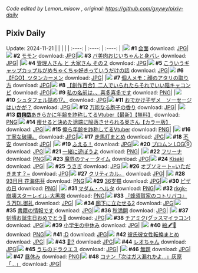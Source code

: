 *Code edited by Lemon_miaow , original: https://github.com/gxywy/pixiv-daily*
## Pixiv Daily 
Update: 2024-11-21
|      |      |      |
| :----: | :----: | :----: |
|![](https://pximg.lemonmiaow.xyz/c/240x480/img-master/img/2024/11/20/00/00/23/124457097_p0_master1200.jpg) **#1** [会面](https://www.pixiv.net/artworks/124457097) download: [JPG](https://pximg.lemonmiaow.xyz/img-original/img/2024/11/20/00/00/23/124457097_p0.jpg)|![](https://pximg.lemonmiaow.xyz/c/240x480/img-master/img/2024/11/19/00/00/27/124429981_p0_master1200.jpg) **#2** [モモン](https://www.pixiv.net/artworks/124429981) download: [JPG](https://pximg.lemonmiaow.xyz/img-original/img/2024/11/19/00/00/27/124429981_p0.jpg)|![](https://pximg.lemonmiaow.xyz/c/240x480/img-master/img/2024/11/19/00/00/25/124429978_p0_master1200.jpg) **#3** [バ美肉おじいちゃんと身バレ](https://www.pixiv.net/artworks/124429978) download: [JPG](https://pximg.lemonmiaow.xyz/img-original/img/2024/11/19/00/00/25/124429978_p0.jpg)|
|![](https://pximg.lemonmiaow.xyz/c/240x480/img-master/img/2024/11/19/13/19/39/124441986_p0_master1200.jpg) **#4** [管理人さん と 大家さん その２](https://www.pixiv.net/artworks/124441986) download: [JPG](https://pximg.lemonmiaow.xyz/img-original/img/2024/11/19/13/19/39/124441986_p0.jpg)|![](https://pximg.lemonmiaow.xyz/c/240x480/img-master/img/2024/11/20/00/23/02/124458174_p0_master1200.jpg) **#5** [こういうギャップカップルがめちゃくちゃ好きっていうだけの話](https://www.pixiv.net/artworks/124458174) download: [JPG](https://pximg.lemonmiaow.xyz/img-original/img/2024/11/20/00/23/02/124458174_p0.jpg)|![](https://pximg.lemonmiaow.xyz/c/240x480/img-master/img/2024/11/19/09/00/36/124438282_p0_master1200.jpg) **#6** [【FGO】ツタンカーメン](https://www.pixiv.net/artworks/124438282) download: [JPG](https://pximg.lemonmiaow.xyz/img-original/img/2024/11/19/09/00/36/124438282_p0.jpg)|
|![](https://pximg.lemonmiaow.xyz/c/240x480/img-master/img/2024/11/19/09/22/12/124438524_p0_master1200.jpg) **#7** [個人メモ：顔のアタリの取り方](https://www.pixiv.net/artworks/124438524) download: [JPG](https://pximg.lemonmiaow.xyz/img-original/img/2024/11/19/09/22/12/124438524_p0.jpg)|![](https://pximg.lemonmiaow.xyz/c/240x480/img-master/img/2024/11/19/20/07/21/124449774_p0_master1200.jpg) **#8** [【創作百合】二人でいられたらそれでいい陰キャコンビ](https://www.pixiv.net/artworks/124449774) download: [JPG](https://pximg.lemonmiaow.xyz/img-original/img/2024/11/19/20/07/21/124449774_p0.jpg)|![](https://pximg.lemonmiaow.xyz/c/240x480/img-master/img/2024/11/19/00/03/07/124430246_p0_master1200.jpg) **#9** [私の名前は、、喜多喜多です](https://www.pixiv.net/artworks/124430246) download: [PNG](https://pximg.lemonmiaow.xyz/img-original/img/2024/11/19/00/03/07/124430246_p0.png)|
|![](https://pximg.lemonmiaow.xyz/c/240x480/img-master/img/2024/11/20/09/54/35/124466110_p0_master1200.jpg) **#10** [シュタフェル詰め17。](https://www.pixiv.net/artworks/124466110) download: [JPG](https://pximg.lemonmiaow.xyz/img-original/img/2024/11/20/09/54/35/124466110_p0.jpg)|![](https://pximg.lemonmiaow.xyz/c/240x480/img-master/img/2024/11/20/01/37/09/124460079_p0_master1200.jpg) **#11** [おでかけ子ザメ　ソーセージはいかが？](https://www.pixiv.net/artworks/124460079) download: [JPG](https://pximg.lemonmiaow.xyz/img-original/img/2024/11/20/01/37/09/124460079_p0.jpg)|![](https://pximg.lemonmiaow.xyz/c/240x480/img-master/img/2024/11/19/00/00/24/124429973_p0_master1200.jpg) **#12** [万能なる胞子の香り](https://www.pixiv.net/artworks/124429973) download: [JPG](https://pximg.lemonmiaow.xyz/img-original/img/2024/11/19/00/00/24/124429973_p0.jpg)|
|![](https://pximg.lemonmiaow.xyz/c/240x480/img-master/img/2024/11/19/20/06/38/124449750_p0_master1200.jpg) **#13** [🅽🅴🆆あきらかに年齢を詐称してるVtuber【最新】【無料】](https://www.pixiv.net/artworks/124449750) download: [PNG](https://pximg.lemonmiaow.xyz/img-original/img/2024/11/19/20/06/38/124449750_p0.png)|![](https://pximg.lemonmiaow.xyz/c/240x480/img-master/img/2024/11/19/00/00/25/124429977_p0_master1200.jpg) **#14** [痩せると決めた途端に陥落させられる奥さん【カラー版】](https://www.pixiv.net/artworks/124429977) download: [JPG](https://pximg.lemonmiaow.xyz/img-original/img/2024/11/19/00/00/25/124429977_p0.jpg)|![](https://pximg.lemonmiaow.xyz/c/240x480/img-master/img/2024/11/20/20/21/34/124477478_p0_master1200.jpg) **#15** [俺ら年齢を詐称してるVtuber](https://www.pixiv.net/artworks/124477478) download: [PNG](https://pximg.lemonmiaow.xyz/img-original/img/2024/11/20/20/21/34/124477478_p0.png)|
|![](https://pximg.lemonmiaow.xyz/c/240x480/img-master/img/2024/11/20/12/42/11/124466574_p0_master1200.jpg) **#16** [丁寧な破壊。](https://www.pixiv.net/artworks/124466574) download: [JPG](https://pximg.lemonmiaow.xyz/img-original/img/2024/11/20/12/42/11/124466574_p0.jpg)|![](https://pximg.lemonmiaow.xyz/c/240x480/img-master/img/2024/11/20/13/40/35/124469365_p0_master1200.jpg) **#17** [走馬灯まとめ](https://www.pixiv.net/artworks/124469365) download: [JPG](https://pximg.lemonmiaow.xyz/img-original/img/2024/11/20/13/40/35/124469365_p0.jpg)|![](https://pximg.lemonmiaow.xyz/c/240x480/img-master/img/2024/11/20/22/13/37/124481127_p0_master1200.jpg) **#18** [不安](https://www.pixiv.net/artworks/124481127) download: [JPG](https://pximg.lemonmiaow.xyz/img-original/img/2024/11/20/22/13/37/124481127_p0.jpg)|
|![](https://pximg.lemonmiaow.xyz/c/240x480/img-master/img/2024/11/19/02/08/18/124433488_p0_master1200.jpg) **#19** [ふえる！](https://www.pixiv.net/artworks/124433488) download: [JPG](https://pximg.lemonmiaow.xyz/img-original/img/2024/11/19/02/08/18/124433488_p0.jpg)|![](https://pximg.lemonmiaow.xyz/c/240x480/img-master/img/2024/11/20/05/15/30/124462798_p0_master1200.jpg) **#20** [プロムン LOG➈](https://www.pixiv.net/artworks/124462798) download: [JPG](https://pximg.lemonmiaow.xyz/img-original/img/2024/11/20/05/15/30/124462798_p0.jpg)|![](https://pximg.lemonmiaow.xyz/c/240x480/img-master/img/2024/11/19/00/24/13/124431045_p0_master1200.jpg) **#21** [一緒に遊ぼうよ](https://www.pixiv.net/artworks/124431045) download: [PNG](https://pximg.lemonmiaow.xyz/img-original/img/2024/11/19/00/24/13/124431045_p0.png)|
|![](https://pximg.lemonmiaow.xyz/c/240x480/img-master/img/2024/11/20/00/08/46/124457687_p0_master1200.jpg) **#22** [フリーナ](https://www.pixiv.net/artworks/124457687) download: [PNG](https://pximg.lemonmiaow.xyz/img-original/img/2024/11/20/00/08/46/124457687_p0.png)|![](https://pximg.lemonmiaow.xyz/c/240x480/img-master/img/2024/11/19/19/22/34/124448552_p0_master1200.jpg) **#23** [魔界のティータイム](https://www.pixiv.net/artworks/124448552) download: [JPG](https://pximg.lemonmiaow.xyz/img-original/img/2024/11/19/19/22/34/124448552_p0.jpg)|![](https://pximg.lemonmiaow.xyz/c/240x480/img-master/img/2024/11/19/15/09/47/124443560_p0_master1200.jpg) **#24** [Kisaki](https://www.pixiv.net/artworks/124443560) download: [JPG](https://pximg.lemonmiaow.xyz/img-original/img/2024/11/19/15/09/47/124443560_p0.jpg)|
|![](https://pximg.lemonmiaow.xyz/c/240x480/img-master/img/2024/11/19/00/00/32/124430002_p0_master1200.jpg) **#25** [うさぎ](https://www.pixiv.net/artworks/124430002) download: [JPG](https://pximg.lemonmiaow.xyz/img-original/img/2024/11/19/00/00/32/124430002_p0.jpg)|![](https://pximg.lemonmiaow.xyz/c/240x480/img-master/img/2024/11/19/18/04/46/124446662_p0_master1200.jpg) **#26** [オブソミート~いただきます？~](https://www.pixiv.net/artworks/124446662) download: [JPG](https://pximg.lemonmiaow.xyz/img-original/img/2024/11/19/18/04/46/124446662_p0.jpg)|![](https://pximg.lemonmiaow.xyz/c/240x480/img-master/img/2024/11/20/00/48/07/124455957_p0_master1200.jpg) **#27** [クリティカル。](https://www.pixiv.net/artworks/124455957) download: [JPG](https://pximg.lemonmiaow.xyz/img-original/img/2024/11/20/00/48/07/124455957_p0.jpg)|
|![](https://pximg.lemonmiaow.xyz/c/240x480/img-master/img/2024/11/19/21/42/41/124452630_p0_master1200.jpg) **#28** [93日目 花海佑芽](https://www.pixiv.net/artworks/124452630) download: [PNG](https://pximg.lemonmiaow.xyz/img-original/img/2024/11/19/21/42/41/124452630_p0.png)|![](https://pximg.lemonmiaow.xyz/c/240x480/img-master/img/2024/11/19/12/56/55/124441616_p0_master1200.jpg) **#29** [36岁猫](https://www.pixiv.net/artworks/124441616) download: [JPG](https://pximg.lemonmiaow.xyz/img-original/img/2024/11/19/12/56/55/124441616_p0.jpg)|![](https://pximg.lemonmiaow.xyz/c/240x480/img-master/img/2024/11/20/16/42/04/124471971_p0_master1200.jpg) **#30** [ピザの日](https://www.pixiv.net/artworks/124471971) download: [PNG](https://pximg.lemonmiaow.xyz/img-original/img/2024/11/20/16/42/04/124471971_p0.png)|
|![](https://pximg.lemonmiaow.xyz/c/240x480/img-master/img/2024/11/19/19/36/56/124448919_p0_master1200.jpg) **#31** [マダム・ヘルタ](https://www.pixiv.net/artworks/124448919) download: [PNG](https://pximg.lemonmiaow.xyz/img-original/img/2024/11/19/19/36/56/124448919_p0.png)|![](https://pximg.lemonmiaow.xyz/c/240x480/img-master/img/2024/11/19/15/29/47/124443801_p0_master1200.jpg) **#32** [rkgk-崩壊スターレイル-大黑塔](https://www.pixiv.net/artworks/124443801) download: [PNG](https://pximg.lemonmiaow.xyz/img-original/img/2024/11/19/15/29/47/124443801_p0.png)|![](https://pximg.lemonmiaow.xyz/c/240x480/img-master/img/2024/11/19/21/52/01/124452909_p0_master1200.jpg) **#33** [『蜂須賀家のコトリバコ』５万DL御礼](https://www.pixiv.net/artworks/124452909) download: [JPG](https://pximg.lemonmiaow.xyz/img-original/img/2024/11/19/21/52/01/124452909_p0.jpg)|
|![](https://pximg.lemonmiaow.xyz/c/240x480/img-master/img/2024/11/19/00/30/02/124431209_p0_master1200.jpg) **#34** [廊下に立たせる2](https://www.pixiv.net/artworks/124431209) download: [JPG](https://pximg.lemonmiaow.xyz/img-original/img/2024/11/19/00/30/02/124431209_p0.jpg)|![](https://pximg.lemonmiaow.xyz/c/240x480/img-master/img/2024/11/20/00/57/23/124459139_p0_master1200.jpg) **#35** [書籍の情報です](https://www.pixiv.net/artworks/124459139) download: [JPG](https://pximg.lemonmiaow.xyz/img-original/img/2024/11/20/00/57/23/124459139_p0.jpg)|![](https://pximg.lemonmiaow.xyz/c/240x480/img-master/img/2024/11/19/20/12/12/124449899_p0_master1200.jpg) **#36** [秋満開](https://www.pixiv.net/artworks/124449899) download: [JPG](https://pximg.lemonmiaow.xyz/img-original/img/2024/11/19/20/12/12/124449899_p0.jpg)|
|![](https://pximg.lemonmiaow.xyz/c/240x480/img-master/img/2024/11/20/11/43/38/124467521_p0_master1200.jpg) **#37** [刻晴お誕生日おめでとう🎂](https://www.pixiv.net/artworks/124467521) download: [JPG](https://pximg.lemonmiaow.xyz/img-original/img/2024/11/20/11/43/38/124467521_p0.jpg)|![](https://pximg.lemonmiaow.xyz/c/240x480/img-master/img/2024/11/20/22/32/40/124481715_p0_master1200.jpg) **#38** [チアミク(グッスマイラコン)](https://www.pixiv.net/artworks/124481715) download: [JPG](https://pximg.lemonmiaow.xyz/img-original/img/2024/11/20/22/32/40/124481715_p0.jpg)|![](https://pximg.lemonmiaow.xyz/c/240x480/img-master/img/2024/11/19/19/30/42/124448764_p0_master1200.jpg) **#39** [小学生の中休み](https://www.pixiv.net/artworks/124448764) download: [JPG](https://pximg.lemonmiaow.xyz/img-original/img/2024/11/19/19/30/42/124448764_p0.jpg)|
|![](https://pximg.lemonmiaow.xyz/c/240x480/img-master/img/2024/11/19/23/35/30/124456248_p0_master1200.jpg) **#40** [絵🖋🥤](https://www.pixiv.net/artworks/124456248) download: [PNG](https://pximg.lemonmiaow.xyz/img-original/img/2024/11/19/23/35/30/124456248_p0.png)|![](https://pximg.lemonmiaow.xyz/c/240x480/img-master/img/2024/11/20/13/00/45/124468808_p0_master1200.jpg) **#41** [:D](https://www.pixiv.net/artworks/124468808) download: [JPG](https://pximg.lemonmiaow.xyz/img-original/img/2024/11/20/13/00/45/124468808_p0.jpg)|![](https://pximg.lemonmiaow.xyz/c/240x480/img-master/img/2024/11/20/16/44/10/124472008_p0_master1200.jpg) **#42** [彼氏彼女性転換まとめ](https://www.pixiv.net/artworks/124472008) download: [JPG](https://pximg.lemonmiaow.xyz/img-original/img/2024/11/20/16/44/10/124472008_p0.jpg)|
|![](https://pximg.lemonmiaow.xyz/c/240x480/img-master/img/2024/11/19/18/17/10/124446939_p0_master1200.jpg) **#43** [👀⁉️](https://www.pixiv.net/artworks/124446939) download: [JPG](https://pximg.lemonmiaow.xyz/img-original/img/2024/11/19/18/17/10/124446939_p0.jpg)|![](https://pximg.lemonmiaow.xyz/c/240x480/img-master/img/2024/11/20/00/00/07/124457032_p0_master1200.jpg) **#44** [レオちゃん](https://www.pixiv.net/artworks/124457032) download: [JPG](https://pximg.lemonmiaow.xyz/img-original/img/2024/11/20/00/00/07/124457032_p0.jpg)|![](https://pximg.lemonmiaow.xyz/c/240x480/img-master/img/2024/11/20/18/21/02/124474240_p0_master1200.jpg) **#45** [うちのドラクエ３](https://www.pixiv.net/artworks/124474240) download: [JPG](https://pximg.lemonmiaow.xyz/img-original/img/2024/11/20/18/21/02/124474240_p0.jpg)|
|![](https://pximg.lemonmiaow.xyz/c/240x480/img-master/img/2024/11/19/04/13/49/124435092_p0_master1200.jpg) **#46** [無題](https://www.pixiv.net/artworks/124435092) download: [JPG](https://pximg.lemonmiaow.xyz/img-original/img/2024/11/19/04/13/49/124435092_p0.jpg)|![](https://pximg.lemonmiaow.xyz/c/240x480/img-master/img/2024/11/20/13/40/09/124469360_p0_master1200.jpg) **#47** [昼休み](https://www.pixiv.net/artworks/124469360) download: [PNG](https://pximg.lemonmiaow.xyz/img-original/img/2024/11/20/13/40/09/124469360_p0.png)|![](https://pximg.lemonmiaow.xyz/c/240x480/img-master/img/2024/11/19/18/02/37/124446596_p0_master1200.jpg) **#48** [コナン「次はガス漏れかよ…」灰原「…」](https://www.pixiv.net/artworks/124446596) download: [JPG](https://pximg.lemonmiaow.xyz/img-original/img/2024/11/19/18/02/37/124446596_p0.jpg)|

